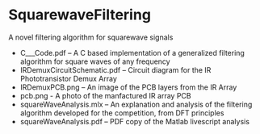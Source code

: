 # SquarewaveFiltering
A novel filtering algorithm for squarewave signals


- C___Code.pdf – A C based implementation of a generalized filtering algorithm for square waves of any frequency
- IRDemuxCircuitSchematic.pdf – Circuit diagram for the IR Phototransistor Demux Array
- IRDemuxPCB.png – An image of the PCB layers from the IR Array
- pcb.png - A photo of the manfactured IR array PCB 
- squareWaveAnalysis.mlx – An explanation and analysis of the filtering algorithm developed for the competition, from DFT principles
- squareWaveAnalysis.pdf – PDF copy of the Matlab livescript analysis
